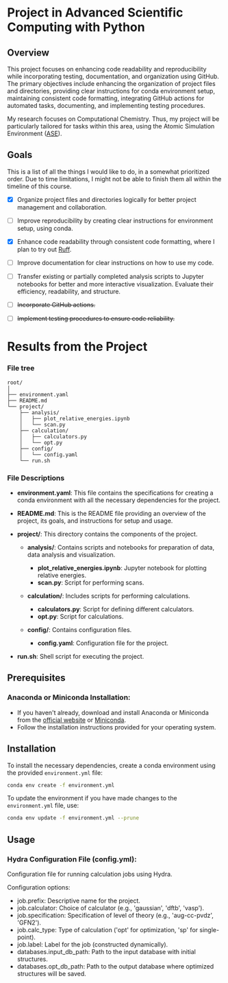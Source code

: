# Project in Advanced Scientific Computing with Python

## Overview
This project focuses on enhancing code readability and reproducibility while incorporating testing, documentation, and organization using GitHub. The primary objectives include enhancing the organization of project files and directories, providing clear instructions for conda environment setup, maintaining consistent code formatting, integrating GitHub actions for automated tasks, documenting, and implementing testing procedures.

My research focuses on Computational Chemistry. Thus, my project will be particularly tailored for tasks within this area, using the Atomic Simulation Environment ([ASE](https://wiki.fysik.dtu.dk/ase/)).

## Goals
This is a list of all the things I would like to do, in a somewhat prioritized order. Due to time limitations, I might not be able to finish them all within the timeline of this course.

- [x] Organize project files and directories logically for better project management and collaboration.

- [ ] Improve reproducibility by creating clear instructions for environment setup, using conda.

- [x] Enhance code readability through consistent code formatting, where I plan to try out [Ruff](https://github.com/astral-sh/ruff).

- [ ] Improve documentation for clear instructions on how to use my code.

- [ ] Transfer existing or partially completed analysis scripts to Jupyter notebooks for better and more interactive visualization. Evaluate their efficiency, readability, and structure.

- [ ] ~~Incorporate GitHub actions.~~

- [ ] ~~Implement testing procedures to ensure code reliability.~~






# Results from the Project


### File tree

```
root/
│
├── environment.yaml
├── README.md
└── project/
    ├── analysis/
    │   ├── plot_relative_energies.ipynb
    │   └── scan.py
    ├── calculation/
    │   ├── calculators.py
    │   └── opt.py
    ├── config/
    │   └── config.yaml
    └── run.sh
```

### File Descriptions

- **environment.yaml**: This file contains the specifications for creating a conda environment with all the necessary dependencies for the project.

- **README.md**: This is the README file providing an overview of the project, its goals, and instructions for setup and usage.

- **project/**: This directory contains the components of the project.

  - **analysis/**: Contains scripts and notebooks for preparation of data, data analysis and visualization.
    - **plot_relative_energies.ipynb**: Jupyter notebook for plotting relative energies.
    - **scan.py**: Script for performing scans.
  
  - **calculation/**: Includes scripts for performing calculations.
    - **calculators.py**: Script for defining different calculators.
    - **opt.py**: Script for calculations.
  
  - **config/**: Contains configuration files.
    - **config.yaml**: Configuration file for the project.

- **run.sh**: Shell script for executing the project.

## Prerequisites

### Anaconda or Miniconda Installation:
   - If you haven't already, download and install Anaconda or Miniconda from the [official website](https://www.anaconda.com/products/distribution) or [Miniconda](https://docs.conda.io/en/latest/miniconda.html).
   - Follow the installation instructions provided for your operating system.

## Installation

To install the necessary dependencies, create a conda environment using the 
provided `environment.yml` file:

```bash
conda env create -f environment.yml
```

To update the environment if you have made changes to the  `environment.yml` 
file, use:

```bash
conda env update -f environment.yml --prune
```

## Usage

### Hydra Configuration File (config.yml):

Configuration file for running calculation jobs using Hydra.

Configuration options:
- job.prefix: Descriptive name for the project.
- job.calculator: Choice of calculator (e.g., 'gaussian', 'dftb', 'vasp').
- job.specification: Specification of level of theory 
  (e.g., 'aug-cc-pvdz', 'GFN2').
- job.calc_type: Type of calculation ('opt' for optimization, 
  'sp' for single-point).
- job.label: Label for the job (constructed dynamically).
- databases.input_db_path: Path to the input database with initial structures.
- databases.opt_db_path: Path to the output database where optimized structures 
  will be saved.

## 